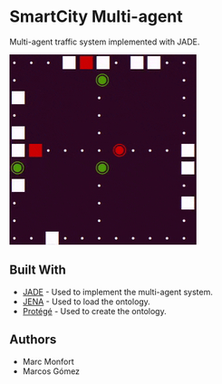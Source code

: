 # SmartCity Multi-agent
Multi-agent traffic system implemented with JADE.

![demo.gif](./demo.gif)

## Built With
* [JADE](https://en.wikipedia.org/wiki/Java_Agent_Development_Framework) - Used to implement the multi-agent system.
* [JENA](http://glew.sourceforge.net/) - Used to load the ontology.
* [Protégé](https://protege.stanford.edu/) - Used to create the ontology.

## Authors
* Marc Monfort
* Marcos Gómez
